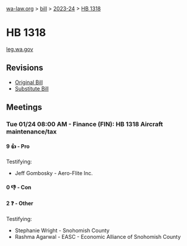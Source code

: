 [wa-law.org](/) > [bill](/bill/) > [2023-24](/bill/2023-24/) > [HB 1318](/bill/2023-24/hb/1318/)

# HB 1318
[leg.wa.gov](https://app.leg.wa.gov/billsummary?BillNumber=1318&Year=2023&Initiative=false)

## Revisions
* [Original Bill](1/)
* [Substitute Bill](S/)

## Meetings
### Tue 01/24 08:00 AM - Finance (FIN): HB 1318 Aircraft maintenance/tax
#### 9 👍 - Pro
Testifying:
* Jeff Gombosky - Aero-Flite Inc.

#### 0 👎 - Con

#### 2 ❓ - Other
Testifying:
* Stephanie  Wright - Snohomish County
* Rashma Agarwal - EASC - Economic Alliance of Snohomish County
